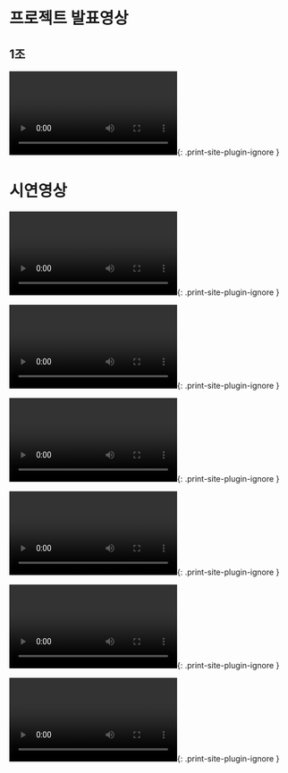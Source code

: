 # 프로젝트 발표영상

## 1조
![type:video](발표영상.mp4){: .print-site-plugin-ignore }

# 시연영상

![type:video](강수연.mp4){: .print-site-plugin-ignore }

![type:video](김정빈.mp4){: .print-site-plugin-ignore }

![type:video](이동욱.mp4){: .print-site-plugin-ignore }

![type:video](정민지.mp4){: .print-site-plugin-ignore }

![type:video](정현의.mp4){: .print-site-plugin-ignore }

![type:video](한혜진.mp4){: .print-site-plugin-ignore }